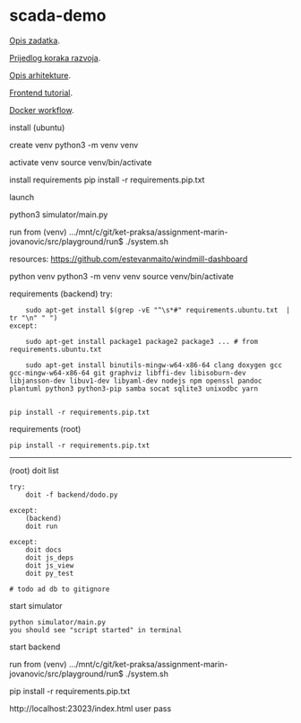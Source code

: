 # scada-demo

[Opis zadatka](docs/assignment.md).

[Prijedlog koraka razvoja](docs/development_steps.md).

[Opis arhitekture](docs/architecture.md).

[Frontend tutorial](docs/frontend.md).

[Docker workflow](docs/docker.md).


install (ubuntu)

create venv
	python3 -m venv venv

activate venv
	source venv/bin/activate

install requirements
	pip install -r requirements.pip.txt


launch

python3 simulator/main.py

run from 
(venv) .../mnt/c/git/ket-praksa/assignment-marin-jovanovic/src/playground/run$ ./system.sh

resources:
	https://github.com/estevanmaito/windmill-dashboard


python venv
	python3 -m venv venv
	source venv/bin/activate

requirements (backend)
	try:
		
		sudo apt-get install $(grep -vE "^\s*#" requirements.ubuntu.txt  | tr "\n" " ")
	except:
	
		sudo apt-get install package1 package2 package3 ... # from requirements.ubuntu.txt

		sudo apt-get install binutils-mingw-w64-x86-64 clang doxygen gcc gcc-mingw-w64-x86-64 git graphviz libffi-dev libisoburn-dev libjansson-dev libuv1-dev libyaml-dev nodejs npm openssl pandoc plantuml python3 python3-pip samba socat sqlite3 unixodbc yarn 


	pip install -r requirements.pip.txt

requirements (root)

	pip install -r requirements.pip.txt

-----------------

(root)
	doit list

	try:
		doit -f backend/dodo.py

	except:
		(backend)
		doit run
	
	except:		
		doit docs
		doit js_deps
		doit js_view
		doit py_test

	# todo ad db to gitignore


start simulator
	
	python simulator/main.py
	you should see "script started" in terminal


start backend

run from 
(venv) .../mnt/c/git/ket-praksa/assignment-marin-jovanovic/src/playground/run$ ./system.sh



pip install -r requirements.pip.txt



http://localhost:23023/index.html
user
pass

